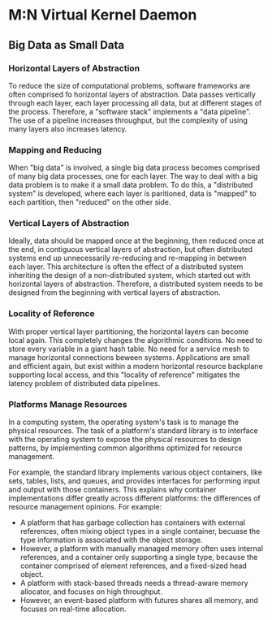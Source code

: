 # M:N Virtual Kernel Daemon

## Big Data as Small Data

### Horizontal Layers of Abstraction
To reduce the size of computational problems, software frameworks are often comprised fo horizontal layers of abstraction. Data passes vertically through each layer, each layer processing all data, but at different stages of the process. Therefore, a "software stack" implements a "data pipeline". The use of a pipeline increases throughput, but the complexity of using many layers also increases latency.

### Mapping and Reducing
When "big data" is involved, a single big data process becomes comprised of many big data processes, one for each layer. The way to deal with a big data problem is to make it a small data problem. To do this, a "distributed system" is developed, where each layer is paritioned, data is "mapped" to each partition, then "reduced" on the other side.

### Vertical Layers of Abstraction
Ideally, data should be mapped once at the beginning, then reduced once at the end, in contiguous vertical layers of abstraction, but often distributed systems end up unnecessarily re-reducing and re-mapping in between each layer. This architecture is often the effect of a distributed system inheriting the design of a non-distributed system, which started out with horizontal layers of abstraction. Therefore, a distributed system needs to be designed from the beginning with vertical layers of abstraction. 

### Locality of Reference
With proper vertical layer partitioning, the horizontal layers can become local again. This completely changes the algorithmic conditions. No need to store every variable in a giant hash table. No need for a service mesh to manage horizontal connections beween systems. Applications are small and efficient again, but exist within a modern horizontal resource backplane supporting local access, and this "locality of reference" mitigates the latency problem of distributed data pipelines.

### Platforms Manage Resources
In a computing system, the operating system's task is to manage the physical resources. The task of a platform's standard library is to interface with the operating system to expose the physical resources to design patterns, by implementing common algorithms optimized for resource management.

For example, the standard library implements various object containers, like sets, tables, lists, and queues, and provides interfaces for performing input and output with those containers. This explains why container implementations differ greatly across different platforms: the differences of resource management opinions. For example:
 - A platform that has garbage collection has containers with external references, often mixing object types in a single container, becuase the type information is associated with the object storage.
 - However, a platform with manually managed memory often uses internal references, and a container only supporting a single type, because the container comprised of element references, and a fixed-sized head object.
 - A platform with stack-based threads needs a thread-aware memory allocator, and focuses on high throughput.
 - However, an event-based platform with futures shares all memory, and focuses on real-time allocation.  

